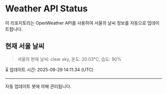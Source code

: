 
# Weather API Status

이 리포지토리는 OpenWeather API를 사용하여 서울의 날씨 정보를 자동으로 업데이트합니다.

## 현재 서울 날씨
> 서울의 현재 날씨: clear sky, 온도: 20.03°C, 습도: 90%

⏳ 업데이트 시간: 2025-09-29 14:11:34 (UTC)

---
자동 업데이트 봇에 의해 관리됩니다.
